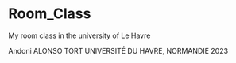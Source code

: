 # Room_Class
My room class in the university of Le Havre

Andoni ALONSO TORT
UNIVERSITÉ DU HAVRE, NORMANDIE
2023